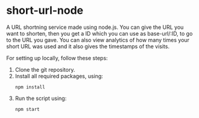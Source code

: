 # short-url-node
A URL shortning service made using node.js. 
You can give the URL you want to shorten, then you get a ID which you can use as base-url/:ID, to go to the URL you gave.
You can also view analytics of how many times your short URL was used and it also gives the timestamps of the visits.

For setting up locally, follow these steps:
1. Clone the git repository.
2. Install all required packages, using:
   ```
   npm install
   ```
3. Run the script using:
   ```
   npm start
   ````

